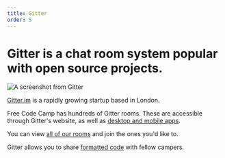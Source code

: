 ```yaml
---
title: Gitter
order: 5
---
```

# Gitter is a chat room system popular with open source projects.

![A screenshot from Gitter](https://www.evernote.com/l/AntJzLbImEFNbaLfG7YQnWWBbqLliTKTYeoB/image.png)

[Gitter.im](https://gitter.im) is a rapidly growing startup based in London.

Free Code Camp has hundreds of Gitter rooms. These are accessible through Gitter's website, as well as [desktop and mobile apps](https://gitter.im/apps).

You can view [all of our rooms](https://freecodecamp.com/wiki/docs/Official-Free-Code-Camp-Chat-Rooms) and join the ones you'd like to.

Gitter allows you to share [formatted code](https://freecodecamp.com/wiki/docs/Pasting-Code-in-Gitter) with fellow campers.
